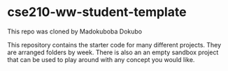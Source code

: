 # cse210-ww-student-template
This repo was cloned by Madokuboba Dokubo

This repository contains the starter code for many different projects. They are arranged folders by week. There is also an an empty sandbox project that can be used to play around with any concept you would like.

